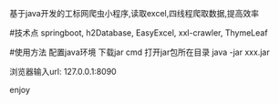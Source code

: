 基于java开发的工标网爬虫小程序,读取excel,四线程爬取数据,提高效率

#技术点 springboot, h2Database, EasyExcel, xxl-crawler, ThymeLeaf

#使用方法 配置java环境 下载jar cmd 打开jar包所在目录 java -jar xxx.jar

浏览器输入url: 127.0.0.1:8090

enjoy
